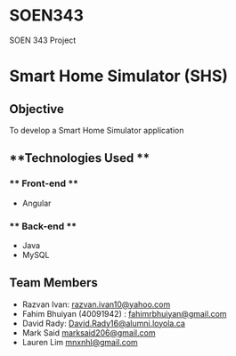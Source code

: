 # SOEN343
SOEN 343 Project

# **Smart Home Simulator (SHS)**

## **Objective**
To develop a Smart Home Simulator application

## **Technologies Used **
### ** Front-end ** ###
* Angular
### ** Back-end ** ###
* Java
* MySQL

## **Team Members**
* Razvan Ivan: razvan.ivan10@yahoo.com
* Fahim Bhuiyan (40091942) : fahimrbhuiyan@gmail.com
* David Rady: David.Rady16@alumni.loyola.ca
* Mark Said marksaid206@gmail.com
* Lauren Lim mnxnhl@gmail.com
